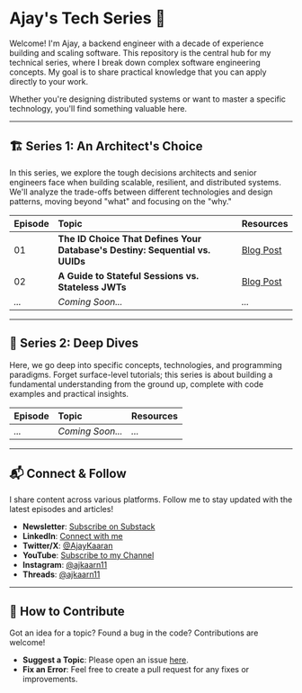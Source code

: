 # Ajay's Tech Series 🚀

Welcome! I'm Ajay, a backend engineer with a decade of experience building and scaling software. This repository is the central hub for my technical series, where I break down complex software engineering concepts. My goal is to share practical knowledge that you can apply directly to your work.

Whether you're designing distributed systems or want to master a specific technology, you'll find something valuable here.

---

## 🏗️ Series 1: An Architect's Choice

In this series, we explore the tough decisions architects and senior engineers face when building scalable, resilient, and distributed systems. We'll analyze the trade-offs between different technologies and design patterns, moving beyond "what" and focusing on the "why."

| Episode | Topic | Resources |
| :--- | :--- | :--- |
| 01 | **The ID Choice That Defines Your Database's Destiny: Sequential vs. UUIDs** | [Blog Post](https://ajaykaarangupta.substack.com/p/an-architects-choice-01-the-id-choice) |
| 02 | **A Guide to Stateful Sessions vs. Stateless JWTs** | [Blog Post](https://ajaykaarangupta.substack.com/p/an-architects-choice-01-the-id-choice) |
| *...* | *Coming Soon...* | *...* |


---

## 🔬 Series 2: Deep Dives

Here, we go deep into specific concepts, technologies, and programming paradigms. Forget surface-level tutorials; this series is about building a fundamental understanding from the ground up, complete with code examples and practical insights.

| Episode | Topic | Resources |
| :--- | :--- | :--- |
| *...* | *Coming Soon...* | *...* |

---

## 📬 Connect & Follow

I share content across various platforms. Follow me to stay updated with the latest episodes and articles!

* **Newsletter**: [Subscribe on Substack](YOUR_SUBSTACK_LINK)
* **LinkedIn**: [Connect with me](https://www.linkedin.com/in/ajay-kaaran-gupta/)
* **Twitter/X**: [@AjayKaaran](https://x.com/AjayKaaran)
* **YouTube**: [Subscribe to my Channel](https://www.youtube.com/@Cimulink)
* **Instagram**: [@ajkaarn11](https://www.instagram.com/ajkaarn11/)
* **Threads**: [@ajkaarn11](https://www.threads.com/ajkaarn11)

---

## 🤝 How to Contribute

Got an idea for a topic? Found a bug in the code? Contributions are welcome!

* **Suggest a Topic**: Please open an issue [here](https://github.com/SimpleAjax/ajay-tech-series/issues/new?template=topic-suggestion.yml).
* **Fix an Error**: Feel free to create a pull request for any fixes or improvements.

